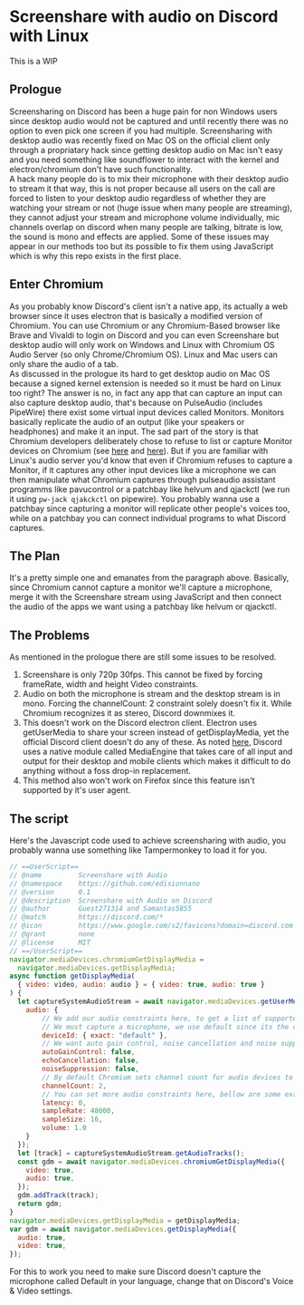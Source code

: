 # Screenshare with audio on Discord with Linux
This is a WIP

## Prologue
Screensharing on Discord has been a huge pain for non Windows users since desktop audio would not be captured and until recently there was no option to even pick one screen if you had multiple. Screensharing with desktop audio was recently fixed on Mac OS on the official client only through a propriatary hack since getting desktop audio on Mac isn't easy and you need something like soundflower to interact with the kernel and electron/chromium don't have such functionality.<br>
A hack many people do is to mix their microphone with their desktop audio to stream it that way, this is not proper because all users on the call are forced to listen to your desktop audio regardless of whether they are watching your stream or not (huge issue when many people are streaming), they cannot adjust your stream and microphone volume individually, mic channels overlap on discord when many people are talking, bitrate is low, the sound is mono and effects are applied. Some of these issues may appear in our methods too but its possible to fix them using JavaScript which is why this repo exists in the first place.

## Enter Chromium
As you probably know Discord's client isn't a native app, its actually a web browser since it uses electron that is basically a modified version of Chromium. You can use Chromium or any Chromium-Based browser like Brave and Vivaldi to login on Discord and you can even Screenshare but desktop audio will only work on Windows and Linux with Chromium OS Audio Server (so only Chrome/Chromium OS). Linux and Mac users can only share the audio of a tab.<br>
As discussed in the prologue its hard to get desktop audio on Mac OS because a signed kernel extension is needed so it must be hard on Linux too right? The answer is no, in fact any app that can capture an input can also capture desktop audio, that's because on PulseAudio (includes PipeWire) there exist some virtual input devices called Monitors. Monitors basically replicate the audio of an output (like your speakers or headphones) and make it an input. The sad part of the story is that Chromium developers deliberately chose to refuse to list or capture Monitor devices on Chromium (see [here](https://bugs.chromium.org/p/chromium/issues/detail?id=931749) and [here](https://chromium.googlesource.com/chromium/src/+/4519c32f528e079f25cb2afc594ecf625f943782)). But if you are familiar with Linux's audio server you'd know that even if Chromium refuses to capture a Monitor, if it captures any other input devices like a microphone we can then manipulate what Chromium captures through pulseaudio assistant programms like pavucontrol or a patchbay like helvum and qjackctl (we run it using `pw-jack qjakckctl` on pipewire). You probably wanna use a patchbay since capturing a monitor will replicate other people's voices too, while on a patchbay you can connect individual programs to what Discord captures.

## The Plan
It's a pretty simple one and emanates from the paragraph above. Basically, since Chromium cannot capture a monitor we'll capture a microphone, merge it with the Screenshare stream using JavaScript and then connect the audio of the apps we want using a patchbay like helvum or qjackctl.

## The Problems
As mentioned in the prologue there are still some issues to be resolved.
1. Screenshare is only 720p 30fps. This cannot be fixed by forcing frameRate, width and height Video constraints.
2. Audio on both the microphone is stream and the desktop stream is in mono. Forcing the channelCount: 2 constraint solely doesn't fix it. While Chromium recognizes it as stereo, Discord downmixes it.
3. This doesn't work on the Discord electron client. Electron uses getUserMedia to share your screen instead of getDisplayMedia, yet the official Discord client doesn't do any of these. As noted [here](https://blog.discord.com/how-discord-handles-two-and-half-million-concurrent-voice-users-using-webrtc-ce01c3187429), Discord uses a native module called MediaEngine that takes care of all input and output for their desktop and mobile clients which makes it difficult to do anything without a foss drop-in replacement.
4. This method also won't work on Firefox since this feature isn't supported by it's user agent.

## The script
Here's the Javascript code used to achieve screensharing with audio, you probably wanna use something like Tampermonkey to load it for you.
```Javascript
// ==UserScript==
// @name         Screenshare with Audio
// @namespace    https://github.com/edisionnano
// @version      0.1
// @description  Screenshare with Audio on Discord
// @author       Guest271314 and Samantas5855
// @match        https://discord.com/*
// @icon         https://www.google.com/s2/favicons?domain=discord.com
// @grant        none
// @license      MIT
// ==/UserScript==
navigator.mediaDevices.chromiumGetDisplayMedia =
  navigator.mediaDevices.getDisplayMedia;
async function getDisplayMedia(
  { video: video, audio: audio } = { video: true, audio: true }
) {
  let captureSystemAudioStream = await navigator.mediaDevices.getUserMedia({
    audio: {
        // We add our audio constraints here, to get a list of supported constraints use navigator.mediaDevices.getSupportedConstraints();
        // We must capture a microphone, we use default since its the only deviceId that is the same for every Chromium user
        deviceId: { exact: "default" },
        // We want auto gain control, noise cancellation and noise suppression disabled so that our stream won't sound bad
        autoGainControl: false,
        echoCancellation: false,
        noiseSuppression: false,
        // By default Chromium sets channel count for audio devices to 1, we want it to be stereo in case we find a way for Discord to accept stereo screenshare too
        channelCount: 2,
        // You can set more audio constraints here, bellow are some examples
        latency: 0,
        sampleRate: 48000,
        sampleSize: 16,
        volume: 1.0
    }
  });
  let [track] = captureSystemAudioStream.getAudioTracks();
  const gdm = await navigator.mediaDevices.chromiumGetDisplayMedia({
    video: true,
    audio: true,
  });
  gdm.addTrack(track);
  return gdm;
}
navigator.mediaDevices.getDisplayMedia = getDisplayMedia;
var gdm = await navigator.mediaDevices.getDisplayMedia({
  audio: true,
  video: true,
});
```
For this to work you need to make sure Discord doesn't capture the microphone called Default in your language, change that on Discord's Voice & Video settings.
